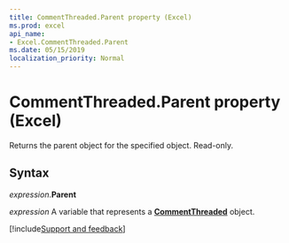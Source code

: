 ```yaml
---
title: CommentThreaded.Parent property (Excel)
ms.prod: excel
api_name:
- Excel.CommentThreaded.Parent
ms.date: 05/15/2019
localization_priority: Normal
---
```



# CommentThreaded.Parent property (Excel)

Returns the parent object for the specified object. Read-only.


## Syntax

_expression_.**Parent**

_expression_ A variable that represents a **[CommentThreaded](Excel.CommentThreaded.md)** object.




[!include[Support and feedback](~/includes/feedback-boilerplate.md)]